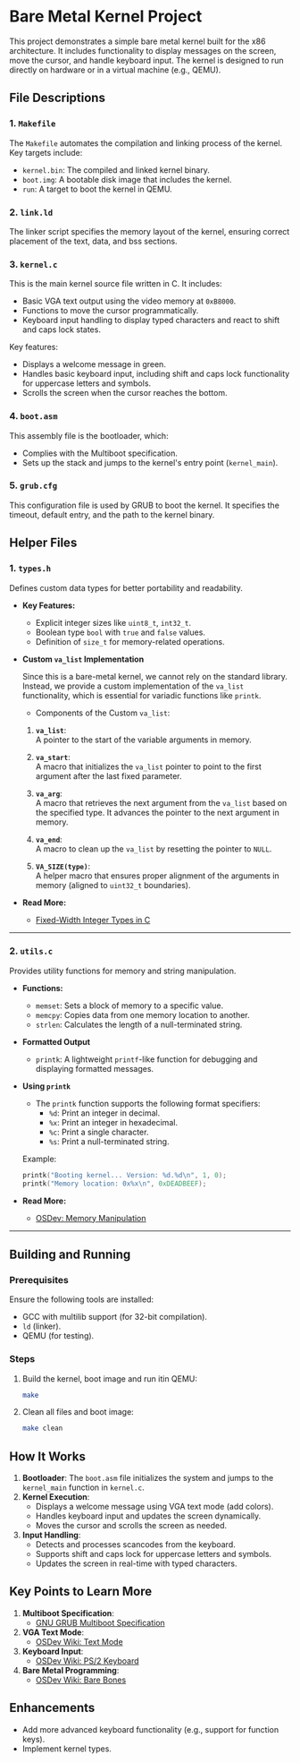 # Bare Metal Kernel Project

This project demonstrates a simple bare metal kernel built for the x86 architecture. It includes functionality to display messages on the screen, move the cursor, and handle keyboard input. The kernel is designed to run directly on hardware or in a virtual machine (e.g., QEMU).

## File Descriptions

### 1. `Makefile`
The `Makefile` automates the compilation and linking process of the kernel. Key targets include:
- `kernel.bin`: The compiled and linked kernel binary.
- `boot.img`: A bootable disk image that includes the kernel.
- `run`: A target to boot the kernel in QEMU.

### 2. `link.ld`
The linker script specifies the memory layout of the kernel, ensuring correct placement of the text, data, and bss sections.

### 3. `kernel.c`
This is the main kernel source file written in C. It includes:
- Basic VGA text output using the video memory at `0xB8000`.
- Functions to move the cursor programmatically.
- Keyboard input handling to display typed characters and react to shift and caps lock states.

Key features:
- Displays a welcome message in green.
- Handles basic keyboard input, including shift and caps lock functionality for uppercase letters and symbols.
- Scrolls the screen when the cursor reaches the bottom.

### 4. `boot.asm`
This assembly file is the bootloader, which:
- Complies with the Multiboot specification.
- Sets up the stack and jumps to the kernel's entry point (`kernel_main`).

### 5. `grub.cfg`
This configuration file is used by GRUB to boot the kernel. It specifies the timeout, default entry, and the path to the kernel binary.

## **Helper Files**

### **1. `types.h`**
Defines custom data types for better portability and readability.

- **Key Features:**
  - Explicit integer sizes like `uint8_t`, `int32_t`.
  - Boolean type `bool` with `true` and `false` values.
  - Definition of `size_t` for memory-related operations.

- **Custom `va_list` Implementation**

   Since this is a bare-metal kernel, we cannot rely on the standard library. Instead, we provide a custom implementation of the `va_list` functionality, which is essential for variadic functions like `printk`.

   - Components of the Custom `va_list`:

   1. **`va_list`**:  
   A pointer to the start of the variable arguments in memory.  

   2. **`va_start`**:  
      A macro that initializes the `va_list` pointer to point to the first argument after the last fixed parameter.  

   3. **`va_arg`**:  
      A macro that retrieves the next argument from the `va_list` based on the specified type. It advances the pointer to the next argument in memory.  

   4. **`va_end`**:  
      A macro to clean up the `va_list` by resetting the pointer to `NULL`.  

   5. **`VA_SIZE(type)`**:  
      A helper macro that ensures proper alignment of the arguments in memory (aligned to `uint32_t` boundaries).  

- **Read More:**
  - [Fixed-Width Integer Types in C](https://en.wikipedia.org/wiki/C_data_types#Fixed-width_integer_types)

---

### **2. `utils.c`**
Provides utility functions for memory and string manipulation.

- **Functions:**
  - `memset`: Sets a block of memory to a specific value.
  - `memcpy`: Copies data from one memory location to another.
  - `strlen`: Calculates the length of a null-terminated string.
- **Formatted Output**
  - `printk`: A lightweight `printf`-like function for debugging and displaying formatted messages.

- **Using `printk`**

   - The `printk` function supports the following format specifiers:
      - `%d`: Print an integer in decimal.
      - `%x`: Print an integer in hexadecimal.
      - `%c`: Print a single character.
      - `%s`: Print a null-terminated string.

   Example:
   ```c
   printk("Booting kernel... Version: %d.%d\n", 1, 0);
   printk("Memory location: 0x%x\n", 0xDEADBEEF);
   ```
- **Read More:**
  - [OSDev: Memory Manipulation](https://wiki.osdev.org/Memory_Manipulation)

---


## Building and Running

### Prerequisites
Ensure the following tools are installed:
- GCC with multilib support (for 32-bit compilation).
- `ld` (linker).
- QEMU (for testing).

### Steps
1. Build the kernel, boot image and run itin QEMU:
   ```sh
   make
   ```
2. Clean all files and boot image:
   ```sh
   make clean
   ```

## How It Works
1. **Bootloader**: The `boot.asm` file initializes the system and jumps to the `kernel_main` function in `kernel.c`.
2. **Kernel Execution**:
   - Displays a welcome message using VGA text mode (add colors).
   - Handles keyboard input and updates the screen dynamically.
   - Moves the cursor and scrolls the screen as needed.
3. **Input Handling**:
   - Detects and processes scancodes from the keyboard.
   - Supports shift and caps lock for uppercase letters and symbols.
   - Updates the screen in real-time with typed characters.

## Key Points to Learn More
1. **Multiboot Specification**:
   - [GNU GRUB Multiboot Specification](https://www.gnu.org/software/grub/manual/multiboot/multiboot.html)
2. **VGA Text Mode**:
   - [OSDev Wiki: Text Mode](https://wiki.osdev.org/Text_Mode)
3. **Keyboard Input**:
   - [OSDev Wiki: PS/2 Keyboard](https://wiki.osdev.org/PS/2_Keyboard)
4. **Bare Metal Programming**:
   - [OSDev Wiki: Bare Bones](https://wiki.osdev.org/Bare_Bones)

## Enhancements
- Add more advanced keyboard functionality (e.g., support for function keys).
- Implement kernel types.


